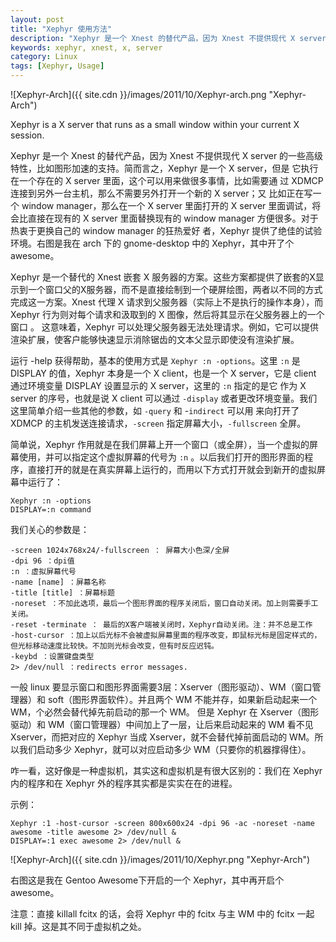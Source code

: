```yaml
---
layout: post
title: "Xephyr 使用方法"
description: "Xephyr 是一个 Xnest 的替代产品，因为 Xnest 不提供现代 X server 的一些高级特性，比如图形加速的支持"
keywords: xephyr, xnest, x, server
category: Linux
tags: [Xephyr, Usage]
---
```


![Xephyr-Arch]({{ site.cdn }}/images/2011/10/Xephyr-arch.png "Xephyr-Arch")

<!-- more -->
Xephyr is a X server that runs as a small window within your current X session.

Xephyr 是一个 Xnest 的替代产品，因为 Xnest 不提供现代 X server 的一些高级特性，比如图形加速的支持。简而言之，Xephyr 是一个 X server，但是 它执行在一个存在的 X server 里面，这个可以用来做很多事情，比如需要通 过 XDMCP 连接到另外一台主机，那么不需要另外打开一个新的 X server；又 比如正在写一个 window manager，那么在一个 X server 里面打开的 X server 里面调试，将会比直接在现有的 X server 里面替换现有的 window manager 方便很多。对于热衷于更换自己的 window manager 的狂热爱好 者，Xephyr 提供了绝佳的试验环境。右图是我在 arch 下的 gnome-desktop 中的 Xephyr，其中开了个 awesome。

Xephyr 是一个替代的 Xnest 嵌套 X 服务器的方案。这些方案都提供了嵌套的X显示到一个窗口父的X服务器，而不是直接绘制到一个硬屏绘图，两者以不同的方式完成这一方案。Xnest 代理 X 请求到父服务器（实际上不是执行的操作本身），而 Xephyr 行为则对每个请求和汲取到的 X 图像，然后将其显示在父服务器上的一个窗口 。
这意味着，Xephyr 可以处理父服务器无法处理请求。例如，它可以提供渲染扩展，使客户能够快速显示消除锯齿的文本父显示即使没有渲染扩展。

运行 -help 获得帮助，基本的使用方式是 `Xephyr :n -options`。这里 `:n` 是 DISPLAY 的值，Xephyr 本身是一个 X client，也是一个 X server，它是 client 通过环境变量 DISPLAY 设置显示的 X server，这里的 `:n` 指定的是它 作为 X server 的序号，也就是说 X client 可以通过 `-display` 或者更改环境变量。我们这里简单介绍一些其他的参数，如 `-query` 和 -`indirect` 可以用 来向打开了 XDMCP 的主机发送连接请求，`-screen` 指定屏幕大小，`-fullscreen` 全屏。

简单说，Xephyr 作用就是在我们屏幕上开一个窗口（或全屏），当一个虚拟的屏幕使用，并可以指定这个虚拟屏幕的代号为 `:n` 。以后我们打开的图形界面的程序，直接打开的就是在真实屏幕上运行的，而用以下方式打开就会到新开的虚拟屏幕中运行了：

    Xephyr :n -options
    DISPLAY=:n command

我们关心的参数是：

    -screen 1024x768x24/-fullscreen ： 屏幕大小色深/全屏
    -dpi 96 ：dpi值
    :n ：虚拟屏幕代号
    -name [name] ：屏幕名称
    -title [title] ：屏幕标题
    -noreset ：不加此选项，最后一个图形界面的程序关闭后，窗口自动关闭。加上则需要手工关闭。
    -reset -terminate ： 最后的X客户端被关闭时，Xephyr自动关闭。注：并不总是工作
    -host-cursor ：加上以后光标不会被虚拟屏幕里面的程序改变，即鼠标光标是固定样式的，但光标移动速度比较快。不加则光标会改变，但有时反应迟钝。
    -keybd ：设置键盘类型
    2> /dev/null ：redirects error messages.

一般 linux 要显示窗口和图形界面需要3层：Xserver（图形驱动）、WM（窗口管理器）和 soft（图形界面软件）。并且两个 WM 不能并存，如果新启动起来一个 WM，个必然会替代掉先前启动的那一个 WM。
但是 Xephyr 在 Xserver（图形驱动）和 WM（窗口管理器）中间加上了一层，让后来启动起来的 WM 看不见 Xserver，而把对应的 Xephyr 当成 Xserver，就不会替代掉前面启动的 WM。所以我们启动多少 Xephyr，就可以对应启动多少 WM（只要你的机器撑得住）。

咋一看，这好像是一种虚拟机，其实这和虚拟机是有很大区别的：我们在 Xephyr 内的程序和在 Xephyr 外的程序其实都是实实在在的进程。

示例：

    Xephyr :1 -host-cursor -screen 800x600x24 -dpi 96 -ac -noreset -name awesome -title awesome 2> /dev/null &
    DISPLAY=:1 exec awesome 2> /dev/null &

![Xephyr-Arch]({{ site.cdn }}/images/2011/10/Xephyr.png "Xephyr-Arch")

右图这是我在 Gentoo Awesome下开启的一个 Xephyr，其中再开启个 awesome。

注意：直接 killall fcitx 的话，会将 Xephyr 中的 fcitx 与主 WM 中的 fcitx 一起 kill 掉。这是其不同于虚拟机之处。
